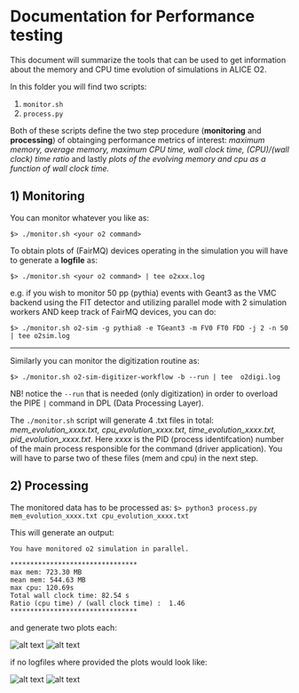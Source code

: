 <!-- doxy
\page refFITbenchmark Performace testing
/doxy -->

# Documentation for Performance testing
This document will summarize the tools that can be used to get information about the memory and CPU time evolution of simulations in ALICE O2.

In this folder you will find two scripts:
1. `monitor.sh`
2. `process.py`

Both of these scripts define the two step procedure (**monitoring** and **processing**) of obtainging performance metrics of interest: _maximum memory, average memory, maximum CPU time, wall clock time, (CPU)/(wall clock) time ratio_ and lastly _plots of the evolving memory and cpu as a function of wall clock time._

## 1) Monitoring 
You can monitor whatever you like as:

`$> ./monitor.sh <your o2 command>`

To obtain plots of (FairMQ) devices operating in the simulation you will have to generate a **logfile**  as:

`$> ./monitor.sh <your o2 command> | tee o2xxx.log`

e.g. if you wish to monitor 50 pp (pythia) events with Geant3 as the VMC backend using the FIT detector and utilizing parallel mode with 2 simulation workers AND keep track of FairMQ devices, you can do:

`$> ./monitor.sh o2-sim -g pythia8 -e TGeant3 -m FV0 FT0 FDD -j 2 -n 50 | tee o2sim.log`

---

Similarly you can monitor the digitization routine as: 

`$> ./monitor.sh o2-sim-digitizer-workflow -b --run | tee  o2digi.log`

NB! notice the `--run` that is needed (only digitization) in order to overload the PIPE `|` command in DPL (Data Processing Layer).

The `./monitor.sh` script will generate 4 .txt files in total: _mem_evolution_xxxx.txt, cpu_evolution_xxxx.txt, time_evolution_xxxx.txt, pid_evolution_xxxx.txt_. Here _xxxx_ is the PID (process identifcation) number of the main process responsible for the command (driver application). You will have to parse two of these files (mem and cpu) in the next step.

## 2) Processing
The monitored data has to be processed as: 
`$> python3 process.py mem_evolution_xxxx.txt cpu_evolution_xxxx.txt`

This will generate an output: 

```Your command was:  o2-sim -g pythia8 -e TGeant3 -m FV0 FT0 FDD -j 2 -n 50
You have monitored o2 simulation in parallel.

********************************
max mem: 723.30 MB
mean mem: 544.63 MB
max cpu: 120.69s
Total wall clock time: 82.54 s
Ratio (cpu time) / (wall clock time) :  1.46
********************************
```
and generate two plots each:

![alt text](https://github.com/AliceO2Group/AliceO2/tree/dev/Detectors/FIT/benchmark/images/Figure_1.png)
![alt text](https://github.com/AliceO2Group/AliceO2/tree/dev/Detectors/FIT/benchmark/images/Figure_2.png)

if no logfiles where provided the plots would look like: 

![alt text](https://github.com/AliceO2Group/AliceO2/tree/dev/Detectors/FIT/benchmark/images/Figure_1_nolog.png)
![alt text](https://github.com/AliceO2Group/AliceO2/tree/dev/Detectors/FIT/benchmark/images/Figure_2_nolog.png)
